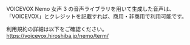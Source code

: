 VOICEVOX Nemo 女声 3 の音声ライブラリを用いて生成した音声は、
「VOICEVOX」とクレジットを記載すれば、商用・非商用で利用可能です。

利用規約の詳細は以下をご確認ください。  
https://voicevox.hiroshiba.jp/nemo/term/

